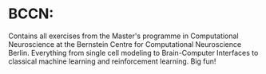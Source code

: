# BCCN:
Contains all exercises from the Master's programme in Computational Neuroscience at the Bernstein Centre for Computational Neuroscience Berlin. Everything from single cell modeling to Brain-Computer Interfaces to classical machine learning and reinforcement learning. Big fun!



